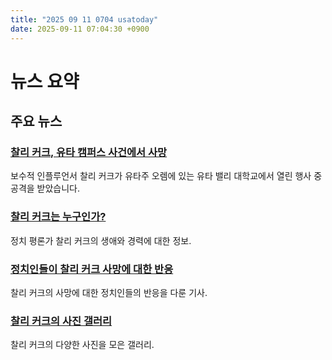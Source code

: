 ```yaml
---
title: "2025 09 11 0704 usatoday"
date: 2025-09-11 07:04:30 +0900
---
```


# 뉴스 요약
## 주요 뉴스
### [찰리 커크, 유타 캠퍼스 사건에서 사망](https://www.usatoday.com/story/news/nation/2025/09/10/charlie-kirk-shot-at-utah-valley-university/86080079007/)

보수적 인플루언서 찰리 커크가 유타주 오렘에 있는 유타 밸리 대학교에서 열린 행사 중 공격을 받았습니다.

### [찰리 커크는 누구인가?](https://www.usatoday.com/story/news/politics/2025/09/10/who-is-charlie-kirk/86080255007/)

정치 평론가 찰리 커크의 생애와 경력에 대한 정보.

### [정치인들이 찰리 커크 사망에 대한 반응](https://www.usatoday.com/story/news/politics/2025/09/10/charlie-kirk-shot-reactions-trump-vance/86081000007/)

찰리 커크의 사망에 대한 정치인들의 반응을 다룬 기사.

### [찰리 커크의 사진 갤러리](https://www.usatoday.com/picture-gallery/news/nation/2025/09/10/conservative-influencer-charlie-kirk-in-photos/86080892007/)

찰리 커크의 다양한 사진을 모은 갤러리.